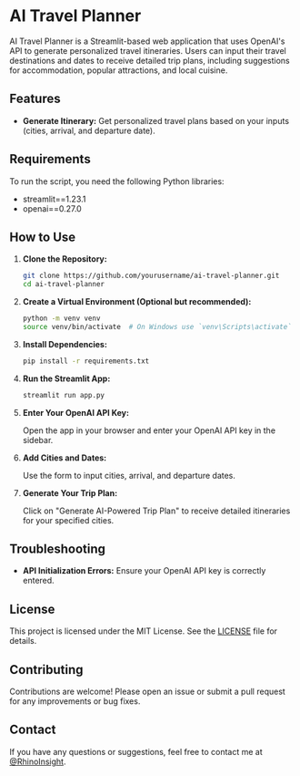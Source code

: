 # AI Travel Planner

AI Travel Planner is a Streamlit-based web application that uses OpenAI's API to generate personalized travel itineraries. Users can input their travel destinations and dates to receive detailed trip plans, including suggestions for accommodation, popular attractions, and local cuisine.

## Features

- **Generate Itinerary:** Get personalized travel plans based on your inputs (cities, arrival, and departure date).

## Requirements

To run the script, you need the following Python libraries:

- streamlit==1.23.1
- openai==0.27.0

## How to Use

1. **Clone the Repository:**

    ```bash
    git clone https://github.com/yourusername/ai-travel-planner.git
    cd ai-travel-planner
    ```

2. **Create a Virtual Environment (Optional but recommended):**

    ```bash
    python -m venv venv
    source venv/bin/activate  # On Windows use `venv\Scripts\activate`
    ```

3. **Install Dependencies:**

    ```bash
    pip install -r requirements.txt
    ```

4. **Run the Streamlit App:**

    ```bash
    streamlit run app.py
    ```

5. **Enter Your OpenAI API Key:**

   Open the app in your browser and enter your OpenAI API key in the sidebar.

6. **Add Cities and Dates:**

   Use the form to input cities, arrival, and departure dates.

7. **Generate Your Trip Plan:**

   Click on "Generate AI-Powered Trip Plan" to receive detailed itineraries for your specified cities.

## Troubleshooting

- **API Initialization Errors:** Ensure your OpenAI API key is correctly entered.

## License

This project is licensed under the MIT License. See the [LICENSE](LICENSE) file for details.

## Contributing

Contributions are welcome! Please open an issue or submit a pull request for any improvements or bug fixes.

## Contact

If you have any questions or suggestions, feel free to contact me at [@RhinoInsight](https://x.com/RhinoInsight).